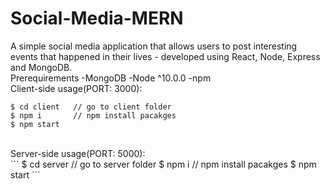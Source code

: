# Social-Media-MERN

A simple social media application that allows users to post interesting events that happened in their lives - developed using React, Node, Express and MongoDB.
<br/>
Prerequirements
-MongoDB
-Node ^10.0.0
-npm
<br/>
Client-side usage(PORT: 3000):<br/>
```
$ cd client   // go to client folder
$ npm i       // npm install pacakges
$ npm start       
```
<br/>
Server-side usage(PORT: 5000):<br/>
```
$ cd server   // go to server folder
$ npm i       // npm install pacakges
$ npm start 
```
